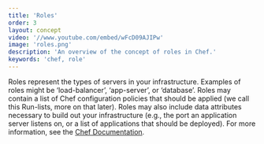 ```yaml
---
title: 'Roles'
order: 3
layout: concept
video: '//www.youtube.com/embed/wFcD09AJIPw'
image: 'roles.png'
description: 'An overview of the concept of roles in Chef.'
keywords: 'chef, role'
---
```


Roles represent the types of servers in your infrastructure. Examples of roles might be ‘load-balancer’, ‘app-server’, or ‘database’. Roles may contain a list of Chef configuration policies that should be applied (we call this Run-lists, more on that later). Roles may also include data attributes necessary to build out your infrastructure (e.g., the port an application server listens on, or a list of applications that should be deployed). For more information, see the [Chef Documentation](http://docs.opscode.com/essentials_roles.html).